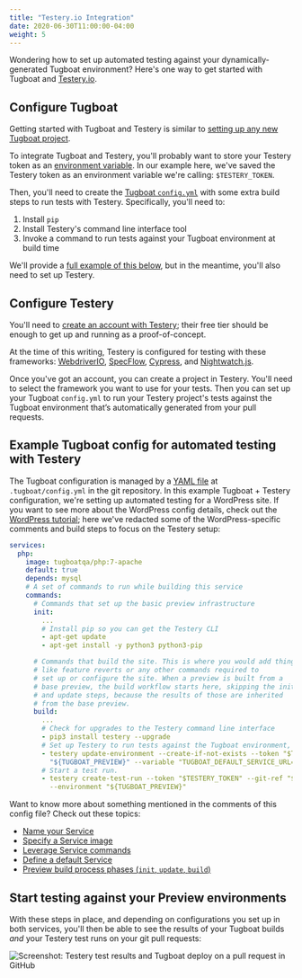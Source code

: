 ```yaml
---
title: "Testery.io Integration"
date: 2020-06-30T11:00:00-04:00
weight: 5
---
```


Wondering how to set up automated testing against your dynamically-generated Tugboat environment? Here's one way to get
started with Tugboat and [Testery.io](https://testery.io/).

## Configure Tugboat

Getting started with Tugboat and Testery is similar to [setting up any new Tugboat project](/setting-up-tugboat/).

To integrate Tugboat and Testery, you'll probably want to store your Testery token as an
[environment variable](/setting-up-tugboat/select-repo-settings/#modify-environment-variables). In our example here,
we've saved the Testery token as an environment variable we're calling: `$TESTERY_TOKEN`.

Then, you'll need to create the [Tugboat `config.yml`](/setting-up-tugboat/create-a-tugboat-config-file/) with some
extra build steps to run tests with Testery. Specifically, you'll need to:

1. Install `pip`
2. Install Testery's command line interface tool
3. Invoke a command to run tests against your Tugboat environment at build time

We'll provide a [full example of this below](#example-tugboat-config-for-automated-testing-with-testery), but in the
meantime, you'll also need to set up Testery.

## Configure Testery

You'll need to [create an account with Testery](https://testery.io/pricing); their free tier should be enough to get up
and running as a proof-of-concept.

At the time of this writing, Testery is configured for testing with these frameworks:
[WebdriverIO](https://webdriver.io/), [SpecFlow](https://specflow.org/), [Cypress](https://www.cypress.io/), and
[Nightwatch.js](https://nightwatchjs.org/).

Once you've got an account, you can create a project in Testery. You'll need to select the framework you want to use for
your tests. Then you can set up your Tugboat `config.yml` to run your Testery project's tests against the Tugboat
environment that’s automatically generated from your pull requests.

## Example Tugboat config for automated testing with Testery

The Tugboat configuration is managed by a [YAML file](/setting-up-tugboat/create-a-tugboat-config-file/) at
`.tugboat/config.yml` in the git repository. In this example Tugboat + Testery configuration, we're setting up automated
testing for a WordPress site. If you want to see more about the WordPress config details, check out the
[WordPress tutorial](../wordpress); here we've redacted some of the WordPress-specific comments and build steps to focus
on the Testery setup:

```yaml
services:
  php:
    image: tugboatqa/php:7-apache
    default: true
    depends: mysql
    # A set of commands to run while building this service
    commands:
      # Commands that set up the basic preview infrastructure
      init:
        ...
        # Install pip so you can get the Testery CLI
        - apt-get update
        - apt-get install -y python3 python3-pip

      # Commands that build the site. This is where you would add things
      # like feature reverts or any other commands required to
      # set up or configure the site. When a preview is built from a
      # base preview, the build workflow starts here, skipping the init
      # and update steps, because the results of those are inherited
      # from the base preview.
      build:
        ...
        # Check for upgrades to the Testery command line interface
        - pip3 install testery --upgrade
        # Set up Testery to run tests against the Tugboat environment, using Tugboat environment variables
        - testery update-environment --create-if-not-exists --token "$TESTERY_TOKEN" --key "${TUGBOAT_PREVIEW}" --name
          "${TUGBOAT_PREVIEW}" --variable "TUGBOAT_DEFAULT_SERVICE_URL=${TUGBOAT_DEFAULT_SERVICE_URL}"
        # Start a test run.
        - testery create-test-run --token "$TESTERY_TOKEN" --git-ref "$TUGBOAT_PREVIEW_SHA" --project "testery"
          --environment "${TUGBOAT_PREVIEW}"
```

Want to know more about something mentioned in the comments of this config file? Check out these topics:

- [Name your Service](/setting-up-services/how-to-set-up-services/name-your-service/)
- [Specify a Service image](/setting-up-services/how-to-set-up-services/specify-a-service-image/)
- [Leverage Service commands](/setting-up-services/how-to-set-up-services/leverage-service-commands/)
- [Define a default Service](/setting-up-services/how-to-set-up-services/define-a-default-service/)
- [Preview build process phases (`init`, `update`, `build`)](/building-a-preview/preview-deep-dive/how-previews-work/#the-build-process-explained)

## Start testing against your Preview environments

With these steps in place, and depending on configurations you set up in both services, you'll then be able to see the
results of your Tugboat builds _and_ your Testery test runs on your git pull requests:

![Screenshot: Testery test results and Tugboat deploy on a pull request in GitHub](/_images/testery-and-tugboat-on-pr.png)
